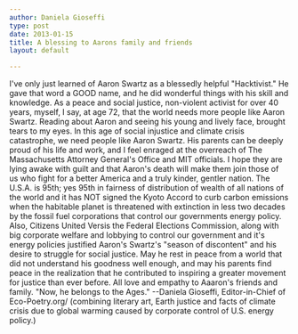 ```yaml
---
author: Daniela Gioseffi
type: post
date: 2013-01-15
title: A blessing to Aarons family and friends
layout: default

---
```

I've only just learned of Aaron Swartz as a blessedly helpful "Hacktivist." He gave that word a GOOD name, and he did wonderful things with his skill and knowledge. As a peace and social justice, non-violent activist for over 40 years, myself, I say, at age 72, that the world needs more people like Aaron Swartz.
Reading about Aaron and seeing his young and lively face, brought tears to my eyes. In this age of social injustice and climate crisis catastrophe, we need people like Aaron Swartz. His parents can be deeply proud of his life and work, and I feel enraged at the overreach of The Massachusetts Attorney General's Office and MIT officials. I hope they are lying awake with guilt and that Aaron's death will make them join those of us who fight for a better America and a truly kinder, gentler nation. The U.S.A. is 95th; yes 95th in fairness of distribution of wealth of all nations of the world and it has NOT signed the Kyoto Accord to curb carbon emissions when the habitable planet is threatened with extinction in less two decades by the fossil fuel corporations that control our governments energy policy. Also, Citizens United Versis the Federal Elections Commission, along with big corporate welfare and lobbying to control our government and it's energy policies justified Aaron's Swartz's "season of discontent" and his desire to struggle for social justice. May he rest in peace from a world that did not understand his goodness well enough, and may his parents find peace in the realization that he contributed to inspiring a greater movement for justice than ever before. All love and empathy to Aaaron's friends and family. "Now, he belongs to the Ages." 
--Daniela Gioseffi, Editor-in-Chief of Eco-Poetry.org/  (combining literary art, Earth justice
and facts of climate crisis due to global warming caused by corporate control of U.S. energy policy.) 